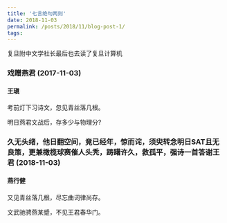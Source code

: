 ```yaml
---
title: '七言绝句两则'
date: 2018-11-03
permalink: /posts/2018/11/blog-post-1/
tags:
---
```

复旦附中文学社长最后也去读了复旦计算机

### 戏赠燕君 (2017-11-03)

#### 王瑱

考前灯下习诗文，忽见青丝落几根。

明日燕君文战后，存多少与物理分?



### 久无头绪，他日翻空间，竟已经年，惊而诧，须臾转念明日SAT且无良策，更兼橄榄球赛催人头秃，踌躇许久，救孤平，强诗一首答谢王君 (2018-11-03)

#### 燕行健

又见青丝落几根，尽忘曲词律尚存。

文武驰骋燕某蹙，不见王君春华门。
